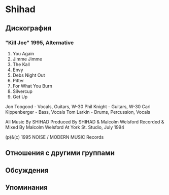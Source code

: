 # Shihad



## Дискография

### "Kill Joe" 1995, Alternative

1. You Again
2. Jimme Jimme
3. The Kall
4. Envy
5. Debs Night Out
6. Pitter
7. For What You Burn
8. Silvercup
9. Get Up

 Jon Toogood - Vocals, Guitars, W-30
 Phil Knight - Guitars, W-30
 Carl Kippenberger - Bass, Vocals
 Tom Larkin - Drums, Percussion, Vocals

All Music By SHIHAD
Produced By SHIHAD & Malcolm Welsford
Recorded & Mixed By Malcolm Welsford At York St. Studio, July 1994

(p)&(c) 1995 NOISE / MODERN MUSIC Records


## Отношения с другими группами


## Обсуждения


## Упоминания

